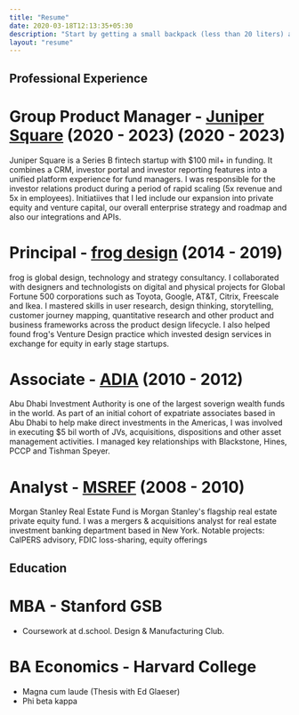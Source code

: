 ```yaml
---
title: "Resume"
date: 2020-03-18T12:13:35+05:30
description: "Start by getting a small backpack (less than 20 liters) and then just travel with what fits in that."
layout: "resume"
---
```


## Professional Experience

# **Group Product Manager** - [Juniper Square](https://www.junipersquare.com/) (2020 - 2023) (2020 - 2023)

Juniper Square is a Series B fintech startup with $100 mil+ in funding. It combines a CRM, investor portal and investor reporting features into a unified platform experience for fund managers. I was responsible for the investor relations product during a period of rapid scaling (5x revenue and 5x in employees). Initiatiives that I led include our expansion into private equity and venture capital, our overall enterprise strategy and roadmap and also our integrations and APIs.
  
# **Principal** - [frog design](https://www.frog.co/) (2014 - 2019)

frog is global design, technology and strategy consultancy. I collaborated with designers and technologists on digital and physical projects for Global Fortune 500 corporations such as Toyota, Google, AT&T, Citrix, Freescale and Ikea. I mastered skills in user research, design thinking, storytelling, customer journey mapping, quantitative research and other product and business frameworks across the product design lifecycle. I also helped found frog's Venture Design practice which invested design services in exchange for equity in early stage startups.

# **Associate** - [ADIA](https://www.adia.ae/) (2010 - 2012)

Abu Dhabi Investment Authority is one of the largest soverign wealth funds in the world. As part of an initial cohort of expatriate associates based in Abu Dhabi to help make direct investments in the Americas, I was involved in executing $5 bil worth of JVs, acquisitions, dispositions and other asset management activities. I managed key relationships with Blackstone, Hines, PCCP and Tishman Speyer.

# **Analyst** - [MSREF](https://www.morganstanley.com/im/en-us/individual-investor/about-us/investment-teams/real-assets/private-real-estate-investing-team.html) (2008 - 2010)

Morgan Stanley Real Estate Fund is Morgan Stanley's flagship real estate private equity fund. I was a mergers & acquisitions analyst for real estate investment banking department based in New York. Notable projects: CalPERS advisory, FDIC loss-sharing, equity offerings 

## Education

# **MBA** - Stanford GSB 

- Coursework at d.school. Design & Manufacturing Club. 

# **BA Economics** - Harvard College

- Magna cum laude (Thesis with Ed Glaeser)
- Phi beta kappa


